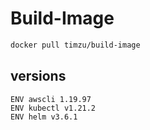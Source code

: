 # Build-Image

```bash
docker pull timzu/build-image
```

## versions

```
ENV awscli 1.19.97
ENV kubectl v1.21.2
ENV helm v3.6.1
```
